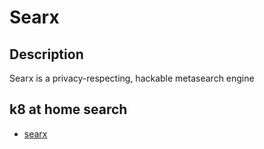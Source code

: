 # Searx

## Description

Searx is a privacy-respecting, hackable metasearch engine

## k8 at home search

- [searx](https://nanne.dev/k8s-at-home-search/#/searx)

